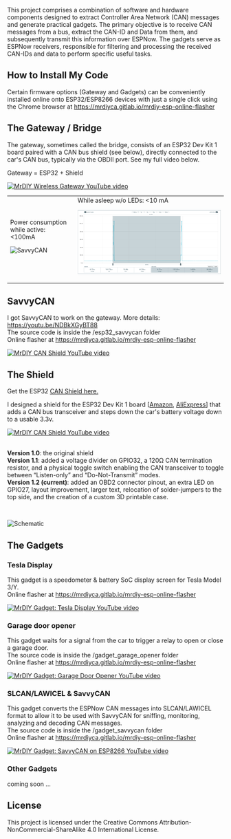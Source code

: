 This project comprises a combination of software and hardware components designed to extract Controller Area Network (CAN) messages and generate practical gadgets. The primary objective is to receive CAN messages from a bus, extract the CAN-ID and Data from them, and subsequently transmit this information over ESPNow. The gadgets serve as ESPNow receivers, responsible for filtering and processing the received CAN-IDs and data to perform specific useful tasks.

## How to Install My Code

Certain firmware options (Gateway and Gadgets) can be conveniently installed online onto ESP32/ESP8266 devices with just a single click using the Chrome browser at <a href='https://mrdiyca.gitlab.io/mrdiy-esp-online-flasher'>https://mrdiyca.gitlab.io/mrdiy-esp-online-flasher</a>

## The Gateway / Bridge

The gateway, sometimes called the bridge, consists of an ESP32 Dev Kit 1 board paired with a CAN bus shield (see below), directly connected to the car's CAN bus, typically via the OBDII port. See my full video below.

Gateway = ESP32 + Shield

[![MrDIY Wireless Gateway YouTube video](https://img.youtube.com/vi/XiqU5wpnupk/0.jpg)](https://www.youtube.com/watch?v=XiqU5wpnupk)

<table>
<tr>

<td>
Power consumption while active: <100mA 

![SavvyCAN](https://gitlab.com/MrDIYca/canabus/-/raw/main/img/power_usage_active.png)</td>
<td>
While asleep w/o LEDs: <10 mA 

![SavvyCAN](img/power_usage_idle.png)

</td>

</tr>
</table>

## SavvyCAN

I got SavvyCAN to work on the gateway. More details: https://youtu.be/NDBkXGyBT88
<br>The source code is inside the /esp32_savvycan folder
<br>Online flasher at https://mrdiyca.gitlab.io/mrdiy-esp-online-flasher

[![MrDIY CAN Shield YouTube video](https://img.youtube.com/vi/NDBkXGyBT88/0.jpg)](https://www.youtube.com/watch?v=NDBkXGyBT88)



## The Shield

Get the ESP32 <a href="https://store.mrdiy.ca/p/esp32-can-bus-shield/"> CAN Shield here.</a>

I designed a shield for the ESP32 Dev Kit 1 board [<a href='https://geni.us/jS2Lx1W'>Amazon</a>, <a href='https://s.click.aliexpress.com/e/_DmhOymx'>AliExpress</a>] that adds a CAN bus transceiver and steps down the car's battery voltage down to a usable 3.3v.


[![MrDIY CAN Shield YouTube video](https://img.youtube.com/vi/Se2KCVyD7CM/0.jpg)](https://www.youtube.com/watch?v=Se2KCVyD7CM)


<br>**Version 1.0**: the original shield
<br>**Version 1.1**: added a voltage divider on GPIO32, a 120Ω CAN termination resistor, and a physical toggle switch enabling the CAN transceiver to toggle between “Listen-only” and “Do-Not-Transmit” modes.
<br>**Version 1.2 (current)**: added an OBD2 connector pinout, an extra LED on GPIO27, layout improvement, larger text, relocation of solder-jumpers to the top side, and the creation of a custom 3D printable case.

<br>

![Schematic](https://gitlab.com/MrDIYca/canabus/-/raw/main/img/schematic_can_shield__esp32_v1.2.png)


## The Gadgets

### Tesla Display

This gadget is a speedometer & battery SoC display screen for Tesla Model 3/Y.
<br>Online flasher at https://mrdiyca.gitlab.io/mrdiy-esp-online-flasher


[![MrDIY Gadget: Tesla Display YouTube video](https://img.youtube.com/vi/RgQMdmYFQI0/0.jpg)](https://www.youtube.com/watch?v=RgQMdmYFQI0)

### Garage door opener

This gadget waits for a signal from the car to trigger a relay to open or close a garage door. 
<br>The source code is inside the /gadget_garage_opener folder
<br>Online flasher at https://mrdiyca.gitlab.io/mrdiy-esp-online-flasher


[![MrDIY Gadget: Garage Door Opener YouTube video](https://img.youtube.com/vi/PJhCqS9ZGLU/0.jpg)](https://www.youtube.com/watch?v=PJhCqS9ZGLU)

### SLCAN/LAWICEL & SavvyCAN

This gadget converts the ESPNow CAN messages into SLCAN/LAWICEL format to allow it to be used with SavvyCAN for sniffing, monitoring, analyzing and decoding CAN messages. 
<br>The source code is inside the /gadget_savvycan folder
<br>Online flasher at https://mrdiyca.gitlab.io/mrdiy-esp-online-flasher

[![MrDIY Gadget: SavvyCAN on ESP8266 YouTube video](https://img.youtube.com/vi/pontoaAcyZM/0.jpg)](https://www.youtube.com/watch?v=pontoaAcyZM)


### Other Gadgets

coming soon ...


## License

This project is licensed under the Creative Commons Attribution-NonCommercial-ShareAlike 4.0 International License.
